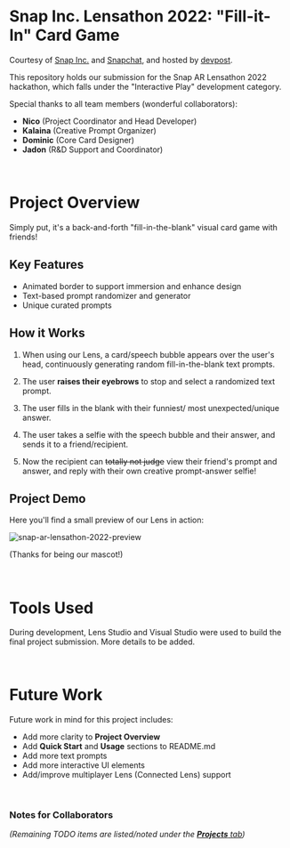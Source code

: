 <!--

Team Members:
  Nicholas Yamashita, Kalaina Anderes, Dominic Duong, Jadon Combs
Initial Date: 13 July 2022

-->

# Snap Inc. Lensathon 2022: "Fill-it-In" Card Game
Courtesy of [Snap Inc.](https://www.snap.com/en-US) and [Snapchat](https://www.snapchat.com/), and hosted by [devpost](https://snaplensathon.devpost.com/).

This repository holds our submission for the Snap AR Lensathon 2022 hackathon, which falls under the "Interactive Play" development category.

Special thanks to all team members (wonderful collaborators):

- **Nico** (Project Coordinator and Head Developer)
- **Kalaina** (Creative Prompt Organizer)
- **Dominic** (Core Card Designer)
- **Jadon** (R&D Support and Coordinator)


&nbsp;
# Project Overview
Simply put, it's a back-and-forth "fill-in-the-blank" visual card game with friends!

## Key Features
- Animated border to support immersion and enhance design
- Text-based prompt randomizer and generator
- Unique curated prompts

## How it Works

1. When using our Lens, a card/speech bubble appears over the user's head, continuously generating random fill-in-the-blank text prompts.

2. The user **raises their eyebrows** to stop and select a randomized text prompt.

3. The user fills in the blank with their funniest/ most unexpected/unique answer.

4. The user takes a selfie with the speech bubble and their answer, and sends it to a friend/recipient.

5. Now the recipient can ~~totally not judge~~ view their friend's prompt and answer, and reply with their own creative prompt-answer selfie!

## Project Demo
Here you'll find a small preview of our Lens in action:

![snap-ar-lensathon-2022-preview](https://user-images.githubusercontent.com/104600260/178922038-e62f193a-cbf6-4cd9-9b76-8d4c2a887b07.gif)

(Thanks for being our mascot!)


&nbsp;
# Tools Used
During development, Lens Studio and Visual Studio were used to build the final project submission. More details to be added.

&nbsp;
# Future Work
Future work in mind for this project includes:

- Add more clarity to **Project Overview**
- Add **Quick Start** and **Usage** sections to README.md
- Add more text prompts
- Add more interactive UI elements
- Add/improve multiplayer Lens (Connected Lens) support

&nbsp;
### Notes for Collaborators
*(Remaining TODO items are listed/noted under the [**Projects** tab](https://github.com/jadonscombs/snap-lensathon-2022-team-blue/projects/1))*

